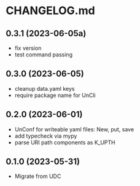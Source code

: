# CHANGELOG.md

## 0.3.1 (2023-06-05a)

- fix version
- test command passing

## 0.3.0 (2023-06-05)

- cleanup data.yaml keys
- require package name for UnCli

## 0.2.0 (2023-06-01)

- UnConf for writeable yaml files: New, put, save
- add typecheck via mypy
- parse URI path components as K_UPTH

## 0.1.0 (2023-05-31)

- Migrate from UDC
